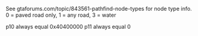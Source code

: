 See gtaforums.com/topic/843561-pathfind-node-types for node type info. 0 = paved road only, 1 = any road, 3 = water

p10 always equal 0x40400000
p11 always equal 0